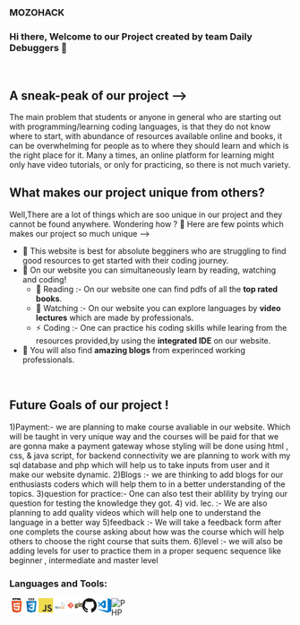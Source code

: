   ### MOZOHACK

### Hi there, Welcome to our Project created by team Daily Debuggers 👋
<br>

## A sneak-peak of our project -->
The main problem that students or anyone in general who are starting out with programming/learning coding languages, is that they do not know where to start, with abundance of resources available online and books, it can be overwhelming for people as to where they should learn and which is the right place for it. Many a times, an online platform for learning might only have video tutorials, or only for practicing, so there is not much variety.


## What makes our project unique from others?

Well,There are a lot of things which are soo unique in our project and they cannot be found anywhere. Wondering how ? 🤔 
Here are few points which  makes our project so much unique -->

- 🌱 This website is best for absolute begginers who are struggling to find good resources to get started with their coding journey.
- 🔭 On our website you can simultaneously learn by reading, watching and coding!
   - 👯 Reading :- On our website one can find pdfs of all the **top rated books**.
   - 🥅 Watching :- On our website you can explore languages by **video lectures** which are made by professionals.
   - ⚡ Coding :- One can practice his coding skills while learing from the resources provided,by using the **integrated IDE** on our website.
- 🌱 You will also find **amazing blogs** from experinced working professionals.
<br>

## Future Goals of our project !
1)Payment:- we are planning to make course avaliable in our website. Which will be taught in very unique way and the courses will be paid for that we are gonna make a payment gateway whose styling will be done using html , css, & java script, for backend connectivity we are planning to work with my sql database and php which will help us to take inputs from user and it make our website dynamic.
2)Blogs :- we are thinking to add blogs for our enthusiasts coders which will help them to in a better understanding of the topics.
3)question for practice:- One can also test their ablility by trying our question for testing the knowledge they got. 
4) vid. lec. :- We are also planning to add quality videos which will help one to understand the language in a better way
5)feedback :- We will take a feedback form after one complets the course asking about how was the course which will help others to choose the right course that suits them. 
6)level :- we will also be adding levels for user to practice them in a proper sequenc
sequence like beginner , intermediate and master level


### Languages and Tools:

<img align="left" alt="HTML5" width="26px" src="https://raw.githubusercontent.com/github/explore/80688e429a7d4ef2fca1e82350fe8e3517d3494d/topics/html/html.png" />
<img align="left" alt="CSS3" width="26px" src="https://raw.githubusercontent.com/github/explore/80688e429a7d4ef2fca1e82350fe8e3517d3494d/topics/css/css.png" />
<img align="left" alt="JavaScript" width="26px" src="https://raw.githubusercontent.com/github/explore/80688e429a7d4ef2fca1e82350fe8e3517d3494d/topics/javascript/javascript.png" />
<img align="left" alt="MySQL" width="26px" src="https://raw.githubusercontent.com/github/explore/80688e429a7d4ef2fca1e82350fe8e3517d3494d/topics/mysql/mysql.png" />
<img align="left" alt="Git" width="26px" src="https://raw.githubusercontent.com/github/explore/80688e429a7d4ef2fca1e82350fe8e3517d3494d/topics/git/git.png" />
<img align="left" alt="GitHub" width="26px" src="https://raw.githubusercontent.com/github/explore/78df643247d429f6cc873026c0622819ad797942/topics/github/github.png" />
<img align="left" alt="Visual Studio Code" width="26px" src="https://raw.githubusercontent.com/github/explore/80688e429a7d4ef2fca1e82350fe8e3517d3494d/topics/visual-studio-code/visual-studio-code.png" />
<img align="left" alt="PHP" width="27px" src="https://img.icons8.com/ultraviolet/40/000000/php.png"/>


[reactplaylist]: https://www.youtube.com/playlist?list=PLkwxH9e_vrAK4TdffpxKY3QGyHCpxFcQ0
